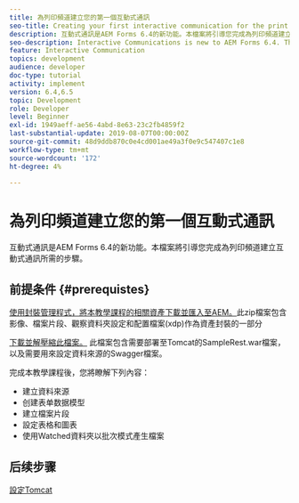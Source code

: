 ```yaml
---
title: 為列印頻道建立您的第一個互動式通訊
seo-title: Creating your first interactive communication for the print channel
description: 互動式通訊是AEM Forms 6.4的新功能。本檔案將引導您完成為列印頻道建立互動式通訊所需的步驟。
seo-description: Interactive Communications is new to AEM Forms 6.4. This document will walk you through the steps needed to create an interactive communication for the print channel.
feature: Interactive Communication
topics: development
audience: developer
doc-type: tutorial
activity: implement
version: 6.4,6.5
topic: Development
role: Developer
level: Beginner
exl-id: 1949aeff-ae56-4abd-8e63-23c2fb4859f2
last-substantial-update: 2019-08-07T00:00:00Z
source-git-commit: 48d9ddb870c0e4cd001ae49a3f0e9c547407c1e8
workflow-type: tm+mt
source-wordcount: '172'
ht-degree: 4%

---
```


# 為列印頻道建立您的第一個互動式通訊

互動式通訊是AEM Forms 6.4的新功能。本檔案將引導您完成為列印頻道建立互動式通訊所需的步驟。

## 前提条件 {#prerequistes}

[使用封裝管理程式，將本教學課程的相關資產下載並匯入至AEM。](assets/gettingstartedassets.zip)此zip檔案包含影像、檔案片段、觀察資料夾設定和配置檔案(xdp)作為資產封裝的一部分

[下載並解壓縮此檔案。](assets/warfileandswaggerfile.zip) 此檔案包含需要部署至Tomcat的SampleRest.war檔案，以及需要用來設定資料來源的Swagger檔案。

完成本教學課程後，您將瞭解下列內容：

* 建立資料來源
* 创建表单数据模型
* 建立檔案片段
* 設定表格和圖表
* 使用Watched資料夾以批次模式產生檔案


## 后续步骤

[設定Tomcat](./set-up-tomcat.md)

